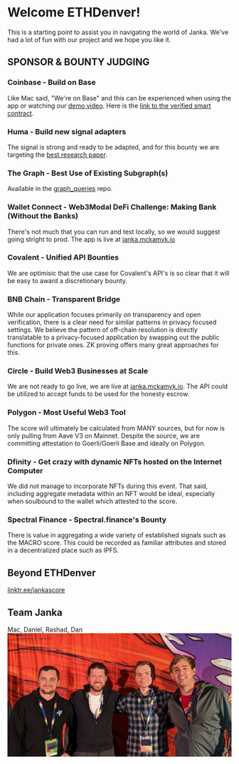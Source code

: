 # Welcome ETHDenver!
This is a starting point to assist you in navigating the world of Janka.  We've had a lot of fun with our project and we hope you like it.

## SPONSOR & BOUNTY JUDGING 
### Coinbase - Build on Base  
Like Mac said, "We're on Base" and this can be experienced when using the app or watching our [demo video](https://youtu.be/NbEWiImrGMw).  Here is the [link to the verified smart contract](https://goerli.basescan.org/address/0x586981dEB8995848C003Bca567207052A3314a14).
### Huma - Build new signal adapters  
The signal is strong and ready to be adapted, and for this bounty we are targeting the [best research paper](https://github.com/jankascore/whitepaper).
### The Graph - Best Use of Existing Subgraph(s)  
Available in the [graph_queries](https://github.com/jankascore/graph_queries) repo.
### Wallet Connect - Web3Modal DeFi Challenge: Making Bank (Without the Banks)  
There's not much that you can run and test locally, so we would suggest going stright to prod.  The app is live at [janka.mckamyk.io](https://janka.mckamyk.io/)
### Covalent - Unified API Bounties  
We are optimisic that the use case for Covalent's API's is so clear that it will be easy to award a discretionary bounty.
### BNB Chain - Transparent Bridge   
While our application focuses primarily on transparency and open verification, there is a clear need for similar patterns in privacy focused settings.  We believe the pattern of off-chain resolution is directly translatable to a privacy-focused application by swapping out the public functions for private ones.  ZK proving offers many great approaches for this.
### Circle - Build Web3 Businesses at Scale  
We are not ready to go live, we are live at [janka.mckamyk.io](https://janka.mckamyk.io/).  The API could be utilized to accept funds to be used for the honesty escrow.
### Polygon - Most Useful Web3 Tool  
The score will ultimately be calculated from MANY sources, but for now is only pulling from Aave V3 on Mainnet.  Despite the source, we are committing attestation to Goerli/Goerli Base and ideally on Polygon.
### Dfinity - Get crazy with dynamic NFTs hosted on the Internet Computer  
We did not manage to incorporate NFTs during this event. That said, including aggregate metadata within an NFT would be ideal, especially when soulbound to the wallet which attested to the score.
### Spectral Finance - Spectral.finance's Bounty  
There is value in aggregating a wide variety of established signals such as the MACRO score. This could be recorded as familiar attributes and stored in a decentralized place such as IPFS.

## Beyond ETHDenver
[linktr.ee/jankascore](https://linktr.ee/jankascore)  

## Team Janka
Mac, Daniel, Rashad, Dan
![Some White Dudes](profile/PXL_20230304_035547029_cropped.jpg "Nerdy Janka Guys")


